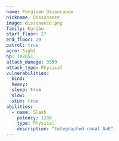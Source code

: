 ```yaml
---
name: Forgiven Dissonance
nickname: Dissonance
image: dissonance.png
family: Kuribu
start_floor: 27
end_floor: 29
patrol: true
agro: Sight
hp: 182651
attack_damage: 3559
attack_type: Physical
vulnerabilities:
  bind: 
  heavy: 
  sleep: true
  slow: 
  stun: true
abilities:
  - name: Slash
    potency: 1200
    type: Physical
    description: "telegraphed conal AoE"
---
```

